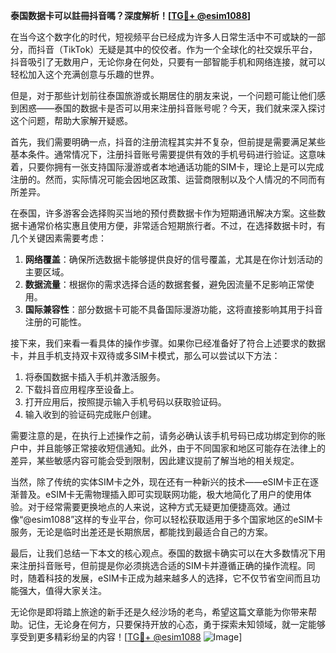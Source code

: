 **泰国数据卡可以註冊抖音嗎？深度解析！[[TG💪+ @esim1088](https://t.me/s/esim1088)]**

在当今这个数字化的时代，短视频平台已经成为许多人日常生活中不可或缺的一部分，而抖音（TikTok）无疑是其中的佼佼者。作为一个全球化的社交娱乐平台，抖音吸引了无数用户，无论你身在何处，只要有一部智能手机和网络连接，就可以轻松加入这个充满创意与乐趣的世界。

但是，对于那些计划前往泰国旅游或长期居住的朋友来说，一个问题可能让他们感到困惑——泰国的数据卡是否可以用来注册抖音账号呢？今天，我们就来深入探讨这个问题，帮助大家解开疑惑。

首先，我们需要明确一点，抖音的注册流程其实并不复杂，但前提是需要满足某些基本条件。通常情况下，注册抖音账号需要提供有效的手机号码进行验证。这意味着，只要你拥有一张支持国际漫游或者本地通话功能的SIM卡，理论上是可以完成注册的。然而，实际情况可能会因地区政策、运营商限制以及个人情况的不同而有所差异。

在泰国，许多游客会选择购买当地的预付费数据卡作为短期通讯解决方案。这些数据卡通常价格实惠且使用方便，非常适合短期旅行者。不过，在选择数据卡时，有几个关键因素需要考虑：

1. **网络覆盖**：确保所选数据卡能够提供良好的信号覆盖，尤其是在你计划活动的主要区域。
2. **数据流量**：根据你的需求选择合适的数据套餐，避免因流量不足影响正常使用。
3. **国际兼容性**：部分数据卡可能不具备国际漫游功能，这将直接影响其用于抖音注册的可能性。

接下来，我们来看一看具体的操作步骤。如果你已经准备好了符合上述要求的数据卡，并且手机支持双卡双待或多SIM卡模式，那么可以尝试以下方法：

1. 将泰国数据卡插入手机并激活服务。
2. 下载抖音应用程序至设备上。
3. 打开应用后，按照提示输入手机号码以获取验证码。
4. 输入收到的验证码完成账户创建。

需要注意的是，在执行上述操作之前，请务必确认该手机号码已成功绑定到你的账户中，并且能够正常接收短信通知。此外，由于不同国家和地区可能存在法律上的差异，某些敏感内容可能会受到限制，因此建议提前了解当地的相关规定。

当然，除了传统的实体SIM卡之外，现在还有一种新兴的技术——eSIM卡正在逐渐普及。eSIM卡无需物理插入即可实现联网功能，极大地简化了用户的使用体验。对于经常需要更换地点的人来说，这种方式无疑更加便捷高效。通过像“@esim1088”这样的专业平台，你可以轻松获取适用于多个国家地区的eSIM卡服务，无论是临时出差还是长期旅居，都能找到最适合自己的方案。

最后，让我们总结一下本文的核心观点。泰国的数据卡确实可以在大多数情况下用来注册抖音账号，但前提是你必须挑选合适的SIM卡并遵循正确的操作流程。同时，随着科技的发展，eSIM卡正成为越来越多人的选择，它不仅节省空间而且功能强大，值得大家关注。

无论你是即将踏上旅途的新手还是久经沙场的老鸟，希望这篇文章能为你带来帮助。记住，无论身在何方，只要保持开放的心态，勇于探索未知领域，就一定能够享受到更多精彩纷呈的内容！[[TG💪+ @esim1088](https://t.me/s/esim1088) ![Image](https://i.postimg.cc/4NQfJmqS/Snipaste-2025-05-13-00-14-12.png)]